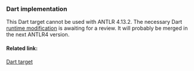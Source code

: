 ### Dart implementation

This Dart target cannot be used with ANTLR 4.13.2. 
The necessary Dart [runtime modification](https://github.com/antlr/antlr4/pull/4646) is awaiting for a review.
It will probably be merged in the next ANTLR4 version.

#### Related link:
[Dart target](https://github.com/antlr/antlr4/blob/dev/doc/dart-target.md)
